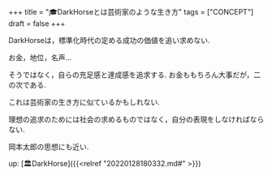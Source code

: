 +++
title = "🎓DarkHorseとは芸術家のような生き方"
tags = ["CONCEPT"]
draft = false
+++

DarkHorseは，標準化時代の定める成功の価値を追い求めない.

お金，地位，名声...

そうではなく，自らの充足感と達成感を追求する.
お金ももちろん大事だが，二の次である.

これは芸術家の生き方に似ているかもしれない.

理想の追求のためには社会の求めるものではなく，自分の表現をしなければならない.

岡本太郎の思想にも近い.

up: [🏛DarkHorse]({{<relref "20220128180332.md#" >}})
